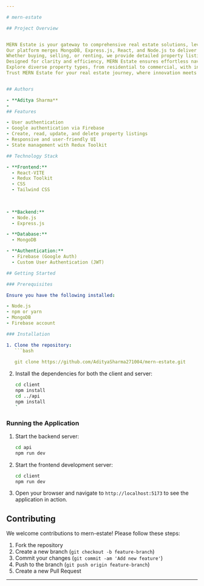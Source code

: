 ```yaml
---

# mern-estate 

## Project Overview


MERN Estate is your gateway to comprehensive real estate solutions, leveraging cutting-edge technology and a user-centric approach.
Our platform merges MongoDB, Express.js, React, and Node.js to deliver a seamless browsing experience.
Whether buying, selling, or renting, we provide detailed property listings, market insights, and expert advice.
Designed for clarity and efficiency, MERN Estate ensures effortless navigation and robust functionality across devices.
Explore diverse property types, from residential to commercial, with integrated maps and virtual tours for informed decisions. 
Trust MERN Estate for your real estate journey, where innovation meets reliability, making property transactions simpler and more satisfying.


## Authors

- **Aditya Sharma**
- 
## Features

- User authentication 
- Google authentication via Firebase
- Create, read, update, and delete property listings
- Responsive and user-friendly UI
- State management with Redux Toolkit

## Technology Stack

- **Frontend:**
  - React-VITE
  - Redux Toolkit
  - CSS 
  - Tailwind CSS
  
  

- **Backend:**
  - Node.js
  - Express.js

- **Database:**
  - MongoDB

- **Authentication:**
  - Firebase (Google Auth)
  - Custom User Authentication (JWT)

## Getting Started

### Prerequisites

Ensure you have the following installed:

- Node.js
- npm or yarn
- MongoDB
- Firebase account

### Installation

1. Clone the repository:
   ```bash
   
   git clone https://github.com/AdityaSharma271004/mern-estate.git

   ```

2. Install the dependencies for both the client and server:
   ```bash
   cd client
   npm install
   cd ../api
   npm install
   `

### Running the Application

1. Start the backend server:
   ```bash
   cd api
   npm run dev
   ```

2. Start the frontend development server:
   ```bash
   cd client
   npm run dev
   ```

3. Open your browser and navigate to `http://localhost:5173` to see the application in action.

## Contributing

We welcome contributions to mern-estate! Please follow these steps:

1. Fork the repository
2. Create a new branch (`git checkout -b feature-branch`)
3. Commit your changes (`git commit -am 'Add new feature'`)
4. Push to the branch (`git push origin feature-branch`)
5. Create a new Pull Request



---
```

